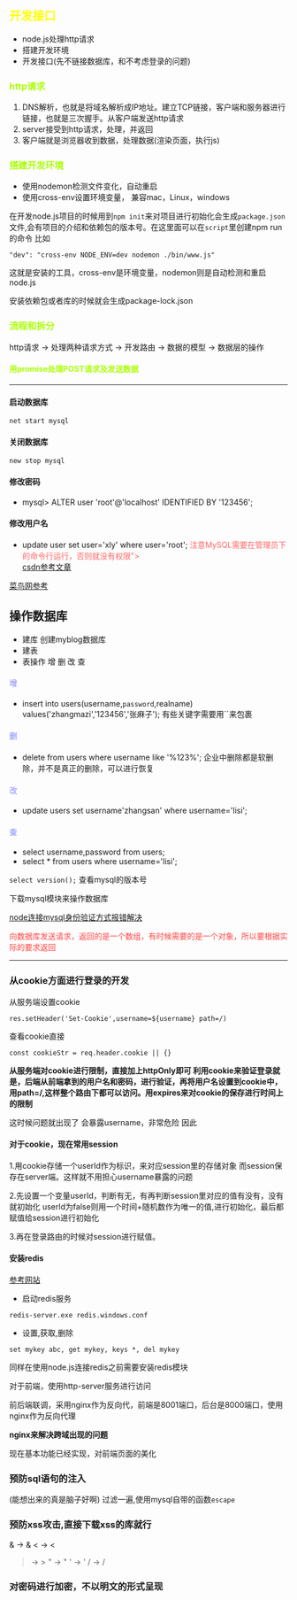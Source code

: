 ## <font color="#ff0">开发接口</font>

* node.js处理http请求
* 搭建开发环境
* 开发接口(先不链接数据库，和不考虑登录的问题)
    
### <font color="#aaff00">http请求</font>

1. DNS解析，也就是将域名解析成IP地址。建立TCP链接，客户端和服务器进行链接，也就是三次握手。从客户端发送http请求
2. server接受到http请求，处理，并返回
3. 客户端就是浏览器收到数据，处理数据(渲染页面，执行js)

### <font color="#aaff00">搭建开发环境</font>
* 使用nodemon检测文件变化，自动重启
* 使用cross-env设置环境变量， 兼容mac，Linux，windows

在开发node.js项目的时候用到`npm init`来对项目进行初始化会生成`package.json`文件,会有项目的介绍和依赖包的版本号。在这里面可以在`script`里创建npm run 的命令
比如
```
"dev": "cross-env NODE_ENV=dev nodemon ./bin/www.js"
```
这就是安装的工具，cross-env是环境变量，nodemon则是自动检测和重启node.js

安装依赖包或者库的时候就会生成package-lock.json
### <font color="#aaff00">流程和拆分</font>
http请求 -> 处理两种请求方式 -> 开发路由 -> 数据的模型 -> 数据层的操作

#### <font color="#aaff00">用promise处理POST请求及发送数据</font>
***
#### 启动数据库
`net start mysql`
#### 关闭数据库
`new stop mysql`

#### 修改密码
* mysql> ALTER user 'root'@'localhost' IDENTIFIED BY '123456';
#### 修改用户名
* update user set user='xly' where user='root';
<font color="#f66">注意MySQL需要在管理员下的命令行运行，否则就没有权限"></font>    
[csdn参考文章](https://www.cnblogs.com/laumians-notes/p/9069498.html)

[菜鸟网参考](http://www.runoob.com/mysql/mysql-install.html)

## 操作数据库

* 建库
    创建myblog数据库
* 建表
* 表操作
增 删 改 查
#### <font color="#aaf">增</font>
* insert into users(username,`password`,realname) values('zhangmazi','123456','张麻子');
    有些关键字需要用``来包裹
#### <font color="#aaf">删</font>
* delete from users where username like '%123%';
    企业中删除都是软删除，并不是真正的删除，可以进行恢复
#### <font color="#aaf">改</font>
* update users set username'zhangsan' where username='lisi';
#### <font color="#aaf">查</font>
* select username,password from users;
* select * from users where username='lisi';

`select version();`
查看mysql的版本号

下载mysql模块来操作数据库

[node连接mysql身份验证方式报错解决](https://blog.csdn.net/XDMFC/article/details/80263215#commentBox)

<font color="#f44">向数据库发送请求，返回的是一个数组，有时候需要的是一个对象，所以要根据实际的要求返回</font>
*** 
### 从cookie方面进行登录的开发
从服务端设置cookie

`res.setHeader('Set-Cookie',username=${username} path=/)`

查看cookie直接

`const cookieStr = req.header.cookie || {}`

**从服务端对cookie进行限制，直接加上httpOnly即可
利用cookie来验证登录就是，后端从前端拿到的用户名和密码，进行验证，再将用户名设置到cookie中，
用path=/,这样整个路由下都可以访问。用expires来对cookie的保存进行时间上的限制**

这时候问题就出现了
会暴露username，非常危险
因此
#### 对于cookie，现在常用session

1.用cookie存储一个userId作为标识，来对应session里的存储对象
而session保存在server端。这样就不用担心username暴露的问题

2.先设置一个变量userId，判断有无，有再判断session里对应的值有没有，没有就初始化
userId为false则用一个时间+随机数作为唯一的值,进行初始化，最后都赋值给session进行初始化

3.再在登录路由的时候对session进行赋值。

#### 安装redis

[参考网站](http://www.runoob.com/redis/redis-install.html)

* 启动redis服务

`redis-server.exe redis.windows.conf`

* 设置,获取,删除

`set mykey abc, get mykey, keys *, del mykey`

同样在使用node.js连接redis之前需要安装redis模块

对于前端，使用http-server服务进行访问

前后端联调，采用nginx作为反向代，前端是8001端口，后台是8000端口，使用nginx作为反向代理

**nginx来解决跨域出现的问题**

现在基本功能已经实现，对前端页面的美化

### 预防sql语句的注入
(能想出来的真是脑子好啊)
过滤一遍,使用mysql自带的函数`escape`
### 预防xss攻击,直接下载xss的库就行
& -> &amp;
< -> &lt;
> -> &gt;
" -> &quot;
' -> &#x27;
/ -> &#x2F;
### 对密码进行加密，不以明文的形式呈现